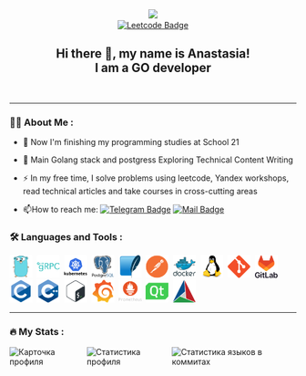 <div id="header" align="center">
  <img src="https://99px.ru/sstorage/86/2016/12/image_86151216145250397324.gif" width="120"/>
</div>


<div id="badges" align="center">
  <!-- <a href="your-linkedin-URL">
    <img src="https://img.shields.io/badge/LinkedIn-blue?style=for-the-badge&logo=linkedin&logoColor=white" alt="LinkedIn Badge"/>
  </a> -->
  <a href="https://leetcode.com/u/jettajac/">
    <img src="https://img.shields.io/badge/Leetcode-black?style=for-the-badge&logo=leetcode&logoColor=orange" alt="Leetcode Badge"/>
  </a>
</div >



<div id="badges" align="center" strong ><h2>
Hi there 👋, my name is Anastasia!
<br/> I am a GO developer

</div>

<!-- <div id="badges" <align="center">

[![Typing SVG](https://readme-typing-svg.herokuapp.com?color=black&lines=I+am+a+GO+developer)](https://git.io/typing-svg)
</div> -->

<div id="profile view" align="center">
<img src="https://komarev.com/ghpvc/?username=jettajac&style=flat-square&color=orange" alt=""/>
</div >

---

### :woman_technologist: About Me :
- :telescope: Now I'm finishing my programming studies at School 21

- :seedling: Main Golang stack and postgress Exploring Technical Content Writing

- :zap: In my free time, I solve problems using leetcode, Yandex workshops, read technical articles and take courses in cross-cutting areas

- :mailbox:How to reach me: [![Telegram Badge](https://img.shields.io/badge/-telegram-blue?style=flat&logo=Telegram&logoColor=white)](https://t.me/NastiaMirz)
[![Mail Badge](https://img.shields.io/badge/-mail-blue?style=flat&logo=mail&logoColor=white)](https://mailto:anastasia_mirz@mail.ru)

### :hammer_and_wrench: Languages and Tools :
<div>
    <img src="https://github.com/devicons/devicon/blob/master/icons/go/go-original.svg" title="go" alt="go" width="40" height="40"/>&nbsp;
    <img src="https://github.com/devicons/devicon/blob/master/icons/grpc/grpc-plain.svg" title="grpc" alt="grpc" width="40" height="40"/>&nbsp;
    <img src="https://github.com/devicons/devicon/blob/master/icons/kubernetes/kubernetes-original-wordmark.svg" title="kubernetes" alt="kubernetes" width="40" height="40"/>&nbsp;   
    <img src="https://github.com/devicons/devicon/blob/master/icons/postgresql/postgresql-original-wordmark.svg" title="postgresql" alt="postgresql" width="40" height="40"/>&nbsp; 
    <img src="https://github.com/devicons/devicon/blob/master/icons/sqlite/sqlite-original.svg" title="sqlite" alt="sqlite" width="40" height="40"/>&nbsp; 
    <img src="https://github.com/devicons/devicon/blob/master/icons/postman/postman-original.svg" title="postman" alt="postman" width="40" height="40"/>&nbsp; 
    <img src="https://github.com/devicons/devicon/blob/master/icons/docker/docker-original-wordmark.svg" title="Docker" alt="Docker" width="40" height="40"/>&nbsp;   
    <img src="https://github.com/devicons/devicon/blob/master/icons/linux/linux-original.svg" title="linux/" alt="linux/" width="40" height="40"/>&nbsp;
    <img src="https://github.com/devicons/devicon/blob/master/icons/git/git-original.svg" title="git" alt="git" width="40" height="40"/>&nbsp;
    <img src="https://github.com/devicons/devicon/blob/master/icons/gitlab/gitlab-original-wordmark.svg" title="gitlab" alt="gitlab" width="40" height="40"/>&nbsp;
    <img src="https://github.com/devicons/devicon/blob/master/icons/c/c-original.svg" title="C" alt="C" width="40" height="40"/>&nbsp;
    <img src="https://github.com/devicons/devicon/blob/master/icons/cplusplus/cplusplus-original.svg" title="Cpp" alt="Cpp" width="40" height="40"/>&nbsp;
    <img src="https://github.com/devicons/devicon/blob/master/icons/bash/bash-original.svg" title="Bash" alt="Bash" width="40" height="40"/>&nbsp;
     <img src="https://github.com/devicons/devicon/blob/master/icons/grafana/grafana-original.svg" title="grafana" alt="grafana" width="40" height="40"/>&nbsp;
     <img src="https://github.com/devicons/devicon/blob/master/icons/prometheus/prometheus-original-wordmark.svg" title="prometheus" alt="prometheus" width="40" height="40"/>&nbsp; 
     <img src="https://github.com/devicons/devicon/blob/master/icons/qt/qt-original.svg" title="qt" alt="qt" width="40" height="40"/>&nbsp;
    <img src="https://github.com/devicons/devicon/blob/master/icons/cmake/cmake-original.svg" title="Cmake" alt="Cmake" width="40" height="40"/>&nbsp;
</div>

---

### :fire: My Stats :
<div style="display: flex; justify-content: center;">
 <img src="https://github-profile-summary-cards.vercel.app/api/cards/profile-details?username=jettajac&theme=flag_india" alt="Карточка профиля">
  <img src="https://github-profile-summary-cards.vercel.app/api/cards/stats?username=jettajac&theme=flag_india" alt="Статистика профиля">
 <img src="https://github-profile-summary-cards.vercel.app/api/cards/repos-per-language?username=jettajac&theme=flag_india" alt="Статистика языков в коммитах">
</div>

<!--
<div style="display: flex; justify-content: center;">
 <img src="https://leetcode-stats-six.vercel.app/api?username=KnlnKS" alt="Статистика литкода">

 <img src="https://quotes-github-readme.vercel.app/api?type=horizontal&theme=dark)" alt="Цитата"> 
</div>-->
